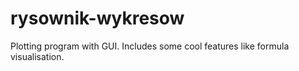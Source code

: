 # rysownik-wykresow
Plotting program with GUI. Includes some cool features like formula visualisation.
